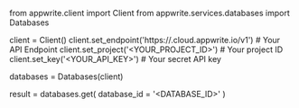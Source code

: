 from appwrite.client import Client
from appwrite.services.databases import Databases

client = Client()
client.set_endpoint('https://<REGION>.cloud.appwrite.io/v1') # Your API Endpoint
client.set_project('<YOUR_PROJECT_ID>') # Your project ID
client.set_key('<YOUR_API_KEY>') # Your secret API key

databases = Databases(client)

result = databases.get(
    database_id = '<DATABASE_ID>'
)
